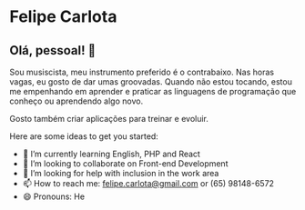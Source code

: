 # Felipe Carlota

## Olá, pessoal! :wave:

Sou musiscista, meu instrumento preferido é o contrabaixo. Nas horas vagas, eu gosto de dar umas groovadas. Quando não estou tocando, estou me empenhando em aprender e praticar as linguagens de programação que conheço ou aprendendo algo novo.

Gosto também criar aplicações para treinar e evoluir.
<!--
**FelipeCarlota/FelipeCarlota** is a ✨ _special_ ✨ repository because its `README.md` (this file) appears on your GitHub profile.
-->
Here are some ideas to get you started:

- 🌱 I’m currently learning English, PHP and React
- 👯 I’m looking to collaborate on Front-end Development
- 🤔 I’m looking for help with inclusion in the work area
- 📫 How to reach me: felipe.carlota@gmail.com or (65) 98148-6572
- 😄 Pronouns: He

